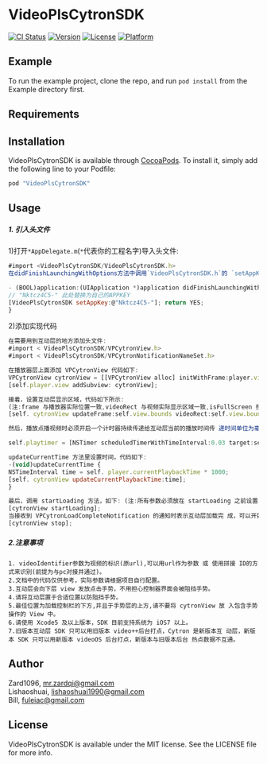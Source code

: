 # VideoPlsCytronSDK

[![CI Status](http://img.shields.io/travis/Zard1096/VideoPlsCytron.svg?style=flat)](https://travis-ci.org/Zard1096/VideoPlsCytron)
[![Version](https://img.shields.io/cocoapods/v/VideoPlsCytron.svg?style=flat)](http://cocoapods.org/pods/VideoPlsCytron)
[![License](https://img.shields.io/cocoapods/l/VideoPlsCytron.svg?style=flat)](http://cocoapods.org/pods/VideoPlsCytron)
[![Platform](https://img.shields.io/cocoapods/p/VideoPlsCytron.svg?style=flat)](http://cocoapods.org/pods/VideoPlsCytron)

## Example

To run the example project, clone the repo, and run `pod install` from the Example directory first.

## Requirements

## Installation

VideoPlsCytronSDK is available through [CocoaPods](http://cocoapods.org). To install
it, simply add the following line to your Podfile:

```ruby
pod "VideoPlsCytronSDK"
```

## Usage
##### 1. 引入头文件

  1)打开`*AppDelegate.m`(`*`代表你的工程名字)导入头文件:

  ```js
  #import <VideoPlsCytronSDK/VideoPlsCytronSDK.h>
  在didFinishLaunchingWithOptions方法中调用`VideoPlsCytronSDK.h`的 `setAppKey`方法来设置相应`appkey`,代码如下:

  - (BOOL)application:(UIApplication *)application didFinishLaunchingWithOptions:(NSDictionary *)launchOptions {
  // "Nktcz4C5-" 此处替换为自己的APPKEY
  [VideoPlsCytronSDK setAppKey:@"Nktcz4C5-"]; return YES;
  }
  ```

  2)添加实现代码

  ```js
  在需要用到互动层的地方添加头文件:
  #import < VideoPlsCytronSDK/VPCytronView.h>
  #import < VideoPlsCytronSDK/VPCytronNotificationNameSet.h>

  在播放器层上面添加 VPCytronView 代码如下:
  VPCytronView cytronView = [[VPCytronView alloc] initWithFrame:player.view.boun ds videoIdentifier:identifier videoType:videotype videoTitle:@”titleString” isLive:NO];
  [self.player.view addSubview: cytronView];

  接着，设置互动层显示区域，代码如下所示:
  (注:frame 与播放器实际位置一致,videoRect 与视频实际显示区域一致,isFullScreen 控制 全屏小、窗口，全屏显示互动。参数根据需要自行调整，可参考头文件)
  [self. cytronView updateFrame:self.view.bounds videoRect:self.view.bounds isFullScreen:YES];

  然后，播放点播视频时必须开启一个计时器持续传递给互动层当前的播放时间传 递时间单位为毫秒(若为秒请自行转换)，直播时使用 MQTT 所以不需要设置， 代码如下:

  self.playtimer = [NSTimer scheduledTimerWithTimeInterval:0.03 target:self selector:@selector(updateCurrentTime) userInfo:nil repeats:YES];

  updateCurrentTime 方法里设置时间，代码如下:
  -(void)updateCurrentTime {
  NSTimeInterval time = self. player.currentPlaybackTime * 1000;
  [self. cytronView updateCurrentPlaybackTime:time];
  }

  最后，调用 startLoading 方法，如下: (注:所有参数必须放在 startLoading 之前设置)
  [cytronView startLoading];
  当接收到 VPCytronLoadCompleteNotification 的通知时表示互动层加载完 成，可以开始显示互动。当接收到 VPCytronViewLoadErrorNotification 通 知时，说明互动层加载失败，请根据错误信息，自行查找原因。 播放结束后，需调用 stop 方法来确保内存能够正确释放。
  [cytronView stop];

  ```
##### 2.注意事项
  ```
  1. videoIdentifier参数为视频的标识(原url),可以用url作为参数 或 使用拼接 ID的方式来识别(前提为与pc对接并通过)。
  2.文档中的代码仅供参考，实际参数请根据项目自行配置。
  3.互动层会向下层 view 发放点击手势，不用担心控制器界面会被阻挡手势。
  4.请将互动层置于合适位置以防阻挡手势。
  5.最佳位置为加载控制栏的下方,并且于手势层的上方,请不要将 cytronView 放 入包含手势操作的 View 中。
  6.请使用 Xcode5 及以上版本，SDK 目前支持系统为 iOS7 以上。
  7.旧版本互动层 SDK 只可以用旧版本 video++后台打点，Cytron 是新版本互 动层，新版本 SDK 只可以用新版本 videoOS 后台打点，新版本与旧版本后台 热点数据不互通。
  ```

## Author

Zard1096, mr.zardqi@gmail.com		
Lishaoshuai, lishaoshuai1990@gmail.com	 
Bill, fuleiac@gmail.com

## License

VideoPlsCytronSDK is available under the MIT license. See the LICENSE file for more info.
